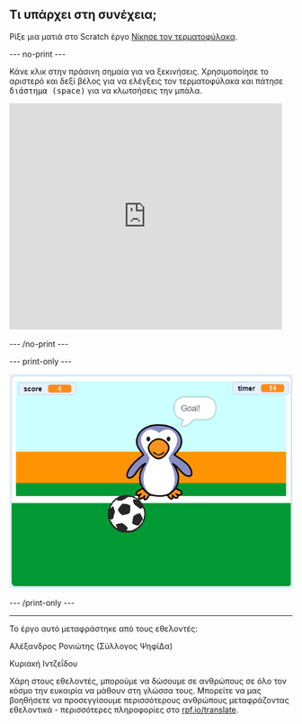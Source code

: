 ## Τι υπάρχει στη συνέχεια;

Ρίξε μια ματιά στο Scratch έργο [Νίκησε τον τερματοφύλακα](https://projects.raspberrypi.org/el-GR/projects/beat-the-goalie).

--- no-print ---

Κάνε κλικ στην πράσινη σημαία για να ξεκινήσεις. Χρησιμοποίησε το αριστερό και δεξί βέλος για να ελέγξεις τον τερματοφύλακα και πάτησε <kbd>διάστημα (space)</kbd> για να κλωτσήσεις την μπάλα.

<div class="scratch-preview">
  <iframe allowtransparency="true" width="485" height="402" src="https://scratch.mit.edu/projects/embed/285942132/?autostart=false" frameborder="0" scrolling="no"></iframe>
</div>

--- /no-print ---

--- print-only ---

![στιγμιότυπο οθόνης παιχνιδιού](images/goalie-final.png)

--- /print-only ---


***
Το έργο αυτό μεταφράστηκε από τους εθελοντές:

Αλέξανδρος Ρονιώτης (Σύλλογος ΨηφίΔα)

Κυριακή Ιντζεΐδου

Χάρη στους εθελοντές, μπορούμε να δώσουμε σε ανθρώπους σε όλο τον κόσμο την ευκαιρία να μάθουν στη γλώσσα τους. Μπορείτε να μας βοηθήσετε να προσεγγίσουμε περισσότερους ανθρώπους μεταφράζοντας εθελοντικά - περισσότερες πληροφορίες στο [rpf.io/translate](https://rpf.io/translate).
